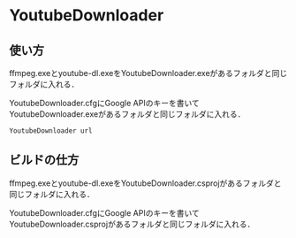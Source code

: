 # YoutubeDownloader

## 使い方


ffmpeg.exeとyoutube-dl.exeをYoutubeDownloader.exeがあるフォルダと同じフォルダに入れる．

YoutubeDownloader.cfgにGoogle APIのキーを書いてYoutubeDownloader.exeがあるフォルダと同じフォルダに入れる．

```
YoutubeDownloader url
```

## ビルドの仕方

ffmpeg.exeとyoutube-dl.exeをYoutubeDownloader.csprojがあるフォルダと同じフォルダに入れる．

YoutubeDownloader.cfgにGoogle APIのキーを書いてYoutubeDownloader.csprojがあるフォルダと同じフォルダに入れる．
